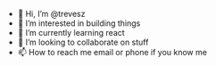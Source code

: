 - 👋 Hi, I’m @trevesz
- 👀 I’m interested in building things
- 🌱 I’m currently learning react
- 💞️ I’m looking to collaborate on stuff
- 📫 How to reach me email or phone if you know me

<!---
trevesz/trevesz is a ✨ special ✨ repository because its `README.md` (this file) appears on your GitHub profile.
You can click the Preview link to take a look at your changes.
--->

